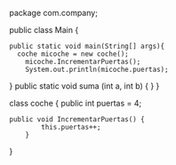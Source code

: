 package com.company;

public class Main {

    public static void main(String[] args){
      coche micoche = new coche();
        micoche.IncrementarPuertas();
        System.out.println(micoche.puertas);
}
    public static void suma (int a, int b) {
    }
}

class coche {
    public int puertas = 4;

    public void IncrementarPuertas() {
            this.puertas++;
        }
}
